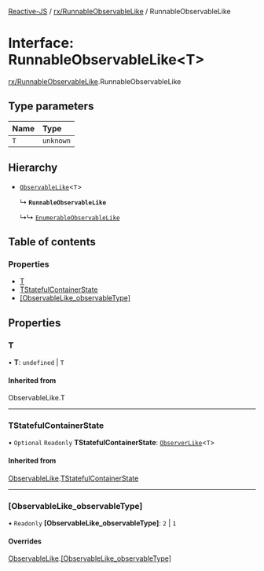 [Reactive-JS](../README.md) / [rx/RunnableObservableLike](../modules/rx_RunnableObservableLike.md) / RunnableObservableLike

# Interface: RunnableObservableLike<T\>

[rx/RunnableObservableLike](../modules/rx_RunnableObservableLike.md).RunnableObservableLike

## Type parameters

| Name | Type |
| :------ | :------ |
| `T` | `unknown` |

## Hierarchy

- [`ObservableLike`](rx_ObservableLike.ObservableLike.md)<`T`\>

  ↳ **`RunnableObservableLike`**

  ↳↳ [`EnumerableObservableLike`](rx_EnumerableObservableLike.EnumerableObservableLike.md)

## Table of contents

### Properties

- [T](rx_RunnableObservableLike.RunnableObservableLike.md#t)
- [TStatefulContainerState](rx_RunnableObservableLike.RunnableObservableLike.md#tstatefulcontainerstate)
- [[ObservableLike\_observableType]](rx_RunnableObservableLike.RunnableObservableLike.md#[observablelike_observabletype])

## Properties

### T

• **T**: `undefined` \| `T`

#### Inherited from

ObservableLike.T

___

### TStatefulContainerState

• `Optional` `Readonly` **TStatefulContainerState**: [`ObserverLike`](rx_ObserverLike.ObserverLike.md)<`T`\>

#### Inherited from

[ObservableLike](rx_ObservableLike.ObservableLike.md).[TStatefulContainerState](rx_ObservableLike.ObservableLike.md#tstatefulcontainerstate)

___

### [ObservableLike\_observableType]

• `Readonly` **[ObservableLike\_observableType]**: ``2`` \| ``1``

#### Overrides

[ObservableLike](rx_ObservableLike.ObservableLike.md).[[ObservableLike_observableType]](rx_ObservableLike.ObservableLike.md#[observablelike_observabletype])
